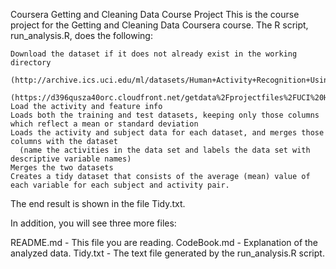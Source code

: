 Coursera Getting and Cleaning Data Course Project
This is the course project for the Getting and Cleaning Data Coursera course. The R script, run_analysis.R, does the following:

    Download the dataset if it does not already exist in the working directory 
      (http://archive.ics.uci.edu/ml/datasets/Human+Activity+Recognition+Using+Smartphones)
      (https://d396qusza40orc.cloudfront.net/getdata%2Fprojectfiles%2FUCI%20HAR%20Dataset.zip)
    Load the activity and feature info
    Loads both the training and test datasets, keeping only those columns which reflect a mean or standard deviation
    Loads the activity and subject data for each dataset, and merges those columns with the dataset 
      (name the activities in the data set and labels the data set with descriptive variable names)
    Merges the two datasets
    Creates a tidy dataset that consists of the average (mean) value of each variable for each subject and activity pair.
The end result is shown in the file Tidy.txt.

In addition, you will see three more files:

README.md - This file you are reading.
CodeBook.md - Explanation of the analyzed data.
Tidy.txt - The text file generated by the run_analysis.R script.
